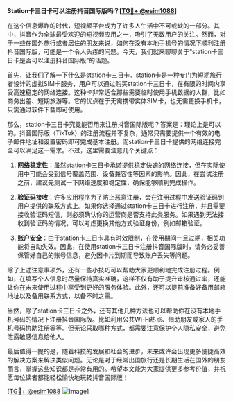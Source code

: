 **Station卡三日卡可以注册抖音国际版吗？[[TG💪+ @esim1088](https://t.me/s/esim1088)]**

在这个信息爆炸的时代，短视频平台成为了许多人生活中不可或缺的一部分。其中，抖音作为全球最受欢迎的短视频应用之一，吸引了无数用户的关注。然而，对于一些在国外旅行或者居住的朋友来说，如何在没有本地手机号的情况下顺利注册抖音国际版，可能是一个令人头疼的问题。今天，我们就来聊聊关于“station卡三日卡是否可以注册抖音国际版”的话题。

首先，让我们了解一下什么是station卡三日卡。station卡是一种专门为短期旅行者设计的虚拟SIM卡服务，用户可以通过购买station卡三日卡，在有限的时间内享受高速稳定的网络连接。这种卡非常适合那些需要临时使用手机数据的人群，比如商务出差、短期旅游等。它的优点在于无需携带实体SIM卡，也无需更换手机卡，只需通过软件下载即可使用。

那么，station卡三日卡究竟能否用来注册抖音国际版呢？答案是：理论上是可以的。抖音国际版（TikTok）的注册流程并不复杂，通常只需要提供一个有效的电子邮件地址和设置密码即可完成基本注册。而station卡三日卡提供的网络连接完全可以满足这一需求。不过，这里需要注意几个关键点：

1. **网络稳定性**：虽然station卡三日卡承诺提供稳定快速的网络连接，但在实际使用中可能会受到信号覆盖范围、设备兼容性等因素的影响。因此，在尝试注册之前，建议先测试一下网络速度和稳定性，确保能够顺利完成操作。

2. **验证码接收**：许多应用程序为了防止恶意注册，会在注册过程中发送验证码到用户提供的联系方式上。如果你选择通过station卡三日卡进行注册，并且需要接收验证码短信，则必须确认你的运营商是否支持此类服务。如果遇到无法接收到验证码的情况，可以考虑更换其他方式验证身份，例如邮箱验证。

3. **账户安全**：由于station卡三日卡具有时效限制，在使用期间一旦过期，相关功能将自动失效。因此，在使用station卡三日卡注册抖音国际版时，请务必妥善保管好自己的账号信息，避免因卡片到期而导致账户丢失等问题。

除了上述注意事项外，还有一些小技巧可以帮助大家更顺利地完成注册过程。例如，在填写个人信息时尽量保持真实准确，这样不仅有助于提升审核通过率，还能让你在未来使用过程中享受到更好的服务体验。此外，还可以提前准备好备用邮箱地址以及备用联系方式，以备不时之需。

当然，除了station卡三日卡之外，还有其他几种方法也可以帮助你在没有本地手机号码的情况下注册抖音国际版。比如利用公共Wi-Fi热点、借助朋友或家人的手机号码协助注册等等。但无论采取哪种方式，都需要注意保护个人隐私安全，避免泄露敏感信息给他人。

最后值得一提的是，随着科技的发展和社会的进步，未来或许会出现更多便捷高效的解决方案来解决类似问题。无论是对于经常出国旅行还是长期生活在国外的朋友而言，掌握这些知识都是非常有用的。希望本文能为大家提供更多参考价值，并祝愿每位读者都能轻松愉快地玩转抖音国际版！

[[TG💪+ @esim1088](https://t.me/s/esim1088) ![Image](https://i.postimg.cc/4NQfJmqS/Snipaste-2025-05-13-00-14-12.png)]